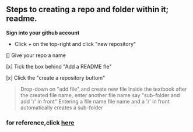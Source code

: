 ## Steps to creating a repo and folder within it; readme.

**Sign into your github account**
- Click + on the top-right and click "new repository"
 
[] Give your repo a name

[x] Tick the box behind "Add a README fle"

[x] Click the "create a repository buttom" 

> Drop-down on "add file" and create new file
> Inside the textbook after the created file name, enter another file name say "sub-folder and add '/' in front"
> Entering a file name file name and a '/' in front automatically creates a sub-folder

### for reference,click [here](https://github.com '/ChukwukaSmart Github')
